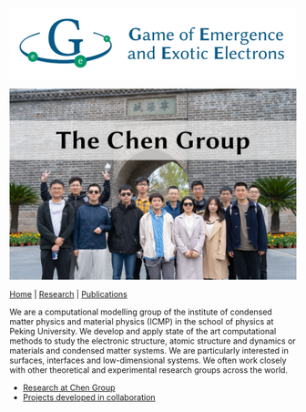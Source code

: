[![Group Logo](https://github.com/TheChenGroup/.github/blob/main/logo/geee_wide.jpg)](https://thechengroup.github.io/)

![Photo of our group](https://github.com/TheChenGroup/.github/blob/main/images/taken%402024.jpg)

[Home](https://thechengroup.github.io/) | [Research](https://thechengroup.github.io/research) | [Publications](https://thechengroup.github.io/publications)

We are a computational modelling group of the institute of condensed matter physics and material physics (ICMP) in the school of physics at Peking University. We develop and apply state of the art computational methods to study the electronic structure, atomic structure and dynamics or materials and condensed matter systems. We are particularly interested in surfaces, interfaces and low-dimensional systems. We often work closely with other theoretical and experimental research groups across the world.

- [Research at Chen Group](https://faculty.pku.edu.cn/chenji/en/index.htm)
- [Projects developed in collaboration](https://github.com/TheChenGroup/CoDevProjects)
